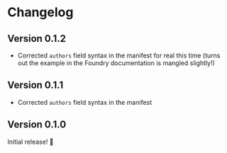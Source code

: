 # Changelog
## Version 0.1.2
- Corrected `authors` field syntax in the manifest for real this time (turns out the example in the Foundry documentation is mangled slightly!)

## Version 0.1.1
- Corrected `authors` field syntax in the manifest

## Version 0.1.0
Initial release! 🎉
